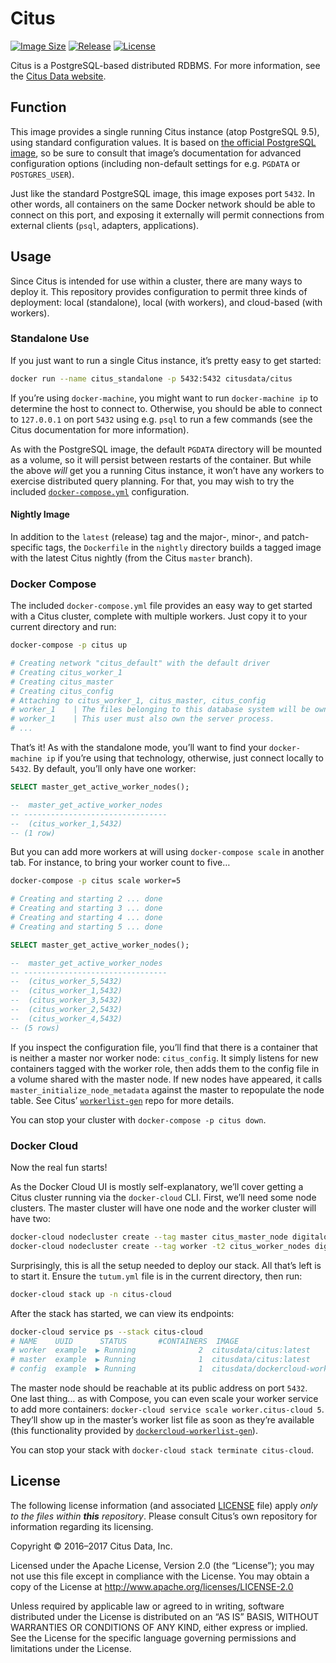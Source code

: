 # Citus

[![Image Size](https://img.shields.io/imagelayers/image-size/citusdata/citus/latest.svg)][image size]
[![Release](https://img.shields.io/github/release/citusdata/docker.svg)][release]
[![License](https://img.shields.io/github/license/citusdata/docker.svg)][license]

Citus is a PostgreSQL-based distributed RDBMS. For more information, see the [Citus Data website][citus data].

## Function

This image provides a single running Citus instance (atop PostgreSQL 9.5), using standard configuration values. It is based on [the official PostgreSQL image][docker-postgres], so be sure to consult that image’s documentation for advanced configuration options (including non-default settings for e.g. `PGDATA` or `POSTGRES_USER`).

Just like the standard PostgreSQL image, this image exposes port `5432`. In other words, all containers on the same Docker network should be able to connect on this port, and exposing it externally will permit connections from external clients (`psql`, adapters, applications).

## Usage

Since Citus is intended for use within a cluster, there are many ways to deploy it. This repository provides configuration to permit three kinds of deployment: local (standalone), local (with workers), and cloud-based (with workers).

### Standalone Use

If you just want to run a single Citus instance, it’s pretty easy to get started:

```bash
docker run --name citus_standalone -p 5432:5432 citusdata/citus
```

If you’re using `docker-machine`, you might want to run `docker-machine ip` to determine the host to connect to. Otherwise, you should be able to connect to `127.0.0.1` on port `5432` using e.g. `psql` to run a few commands (see the Citus documentation for more information).

As with the PostgreSQL image, the default `PGDATA` directory will be mounted as a volume, so it will persist between restarts of the container. But while the above _will_ get you a running Citus instance, it won’t have any workers to exercise distributed query planning. For that, you may wish to try the included [`docker-compose.yml`][compose-config] configuration.

#### Nightly Image

In addition to the `latest` (release) tag and the major-, minor-, and patch-specific tags, the `Dockerfile` in the `nightly` directory builds a tagged image with the latest Citus nightly (from the Citus `master` branch).

### Docker Compose

The included `docker-compose.yml` file provides an easy way to get started with a Citus cluster, complete with multiple workers. Just copy it to your current directory and run:

```bash
docker-compose -p citus up

# Creating network "citus_default" with the default driver
# Creating citus_worker_1
# Creating citus_master
# Creating citus_config
# Attaching to citus_worker_1, citus_master, citus_config
# worker_1    | The files belonging to this database system will be owned by user "postgres".
# worker_1    | This user must also own the server process.
# ...
```

That’s it! As with the standalone mode, you’ll want to find your `docker-machine ip` if you’re using that technology, otherwise, just connect locally to `5432`. By default, you’ll only have one worker:

```sql
SELECT master_get_active_worker_nodes();

--  master_get_active_worker_nodes
-- --------------------------------
--  (citus_worker_1,5432)
-- (1 row)
```

But you can add more workers at will using `docker-compose scale` in another tab. For instance, to bring your worker count to five…

```bash
docker-compose -p citus scale worker=5

# Creating and starting 2 ... done
# Creating and starting 3 ... done
# Creating and starting 4 ... done
# Creating and starting 5 ... done
```

```sql
SELECT master_get_active_worker_nodes();

--  master_get_active_worker_nodes
-- --------------------------------
--  (citus_worker_5,5432)
--  (citus_worker_1,5432)
--  (citus_worker_3,5432)
--  (citus_worker_2,5432)
--  (citus_worker_4,5432)
-- (5 rows)
```

If you inspect the configuration file, you’ll find that there is a container that is neither a master nor worker node: `citus_config`. It simply listens for new containers tagged with the worker role, then adds them to the config file in a volume shared with the master node. If new nodes have appeared, it calls `master_initialize_node_metadata` against the master to repopulate the node table. See Citus’ [`workerlist-gen`][workerlist-gen] repo for more details.

You can stop your cluster with `docker-compose -p citus down`.

### Docker Cloud

Now the real fun starts!

As the Docker Cloud UI is mostly self-explanatory, we’ll cover getting a Citus cluster running via the `docker-cloud` CLI. First, we’ll need some node clusters. The master cluster will have one node and the worker cluster will have two:

```bash
docker-cloud nodecluster create --tag master citus_master_node digitalocean nyc1 2gb
docker-cloud nodecluster create --tag worker -t2 citus_worker_nodes digitalocean nyc1 1gb
```

Surprisingly, this is all the setup needed to deploy our stack. All that’s left is to start it. Ensure the `tutum.yml` file is in the current directory, then run:

```bash
docker-cloud stack up -n citus-cloud
```

After the stack has started, we can view its endpoints:

```bash
docker-cloud service ps --stack citus-cloud
# NAME    UUID      STATUS       #CONTAINERS  IMAGE                                        DEPLOYED       PUBLIC DNS                                    STACK
# worker  example  ▶ Running              2  citusdata/citus:latest                       2 minutes ago  worker.citus-cloud.examples.svc.dockerapp.io  citus-cloud
# master  example  ▶ Running              1  citusdata/citus:latest                       2 minutes ago  master.citus-cloud.examples.svc.dockerapp.io  citus-cloud
# config  example  ▶ Running              1  citusdata/dockercloud-workerlist-gen:latest  1 minute ago   config.citus-cloud.examples.svc.dockerapp.io  citus-cloud
```

The master node should be reachable at its public address on port `5432`. One last thing… as with Compose, you can even scale your worker service to add more containers: `docker-cloud service scale worker.citus-cloud 5`. They’ll show up in the master’s worker list file as soon as they’re available (this functionality provided by [`dockercloud-workerlist-gen`][dockercloud-workerlist-gen]).

You can stop your stack with `docker-cloud stack terminate citus-cloud`.

## License

The following license information (and associated [LICENSE][license] file) apply _only to the files within **this** repository_. Please consult Citus’s own repository for information regarding its licensing.

Copyright © 2016–2017 Citus Data, Inc.

Licensed under the Apache License, Version 2.0 (the “License”); you may not use this file except in compliance with the License. You may obtain a copy of the License at http://www.apache.org/licenses/LICENSE-2.0

Unless required by applicable law or agreed to in writing, software distributed under the License is distributed on an “AS IS” BASIS, WITHOUT WARRANTIES OR CONDITIONS OF ANY KIND, either express or implied. See the License for the specific language governing permissions and limitations under the License.

[image size]: https://imagelayers.io/?images=citusdata%2Fcitus:latest
[release]: https://github.com/citusdata/docker/releases/latest
[license]: LICENSE
[citus data]: https://www.citusdata.com
[docker-postgres]: https://hub.docker.com/_/postgres/
[compose-config]: docker-compose.yml
[workerlist-gen]: https://github.com/citusdata/workerlist-gen
[dockercloud-workerlist-gen]: https://github.com/citusdata/dockercloud-workerlist-gen
